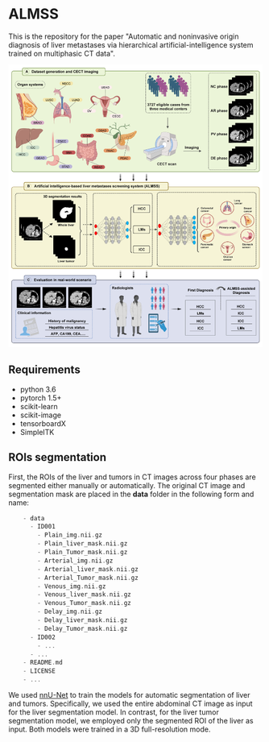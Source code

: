 # ALMSS
This is the repository for the paper "Automatic and noninvasive origin diagnosis of liver metastases via hierarchical artificial-intelligence system trained on multiphasic CT data".

![ALMSS](/pic/ALMSS.png)

## Requirements
* python 3.6
* pytorch 1.5+
* scikit-learn
* scikit-image
* tensorboardX
* SimpleITK

## ROIs segmentation
First, the ROIs of the liver and tumors in CT images across four phases are segmented either manually or automatically. The original CT image and segmentation mask are placed in the **data** folder in the following form and name:
```c
    - data
      - ID001
        - Plain_img.nii.gz
        - Plain_liver_mask.nii.gz
        - Plain_Tumor_mask.nii.gz
        - Arterial_img.nii.gz
        - Arterial_liver_mask.nii.gz
        - Arterial_Tumor_mask.nii.gz
        - Venous_img.nii.gz
        - Venous_liver_mask.nii.gz
        - Venous_Tumor_mask.nii.gz
        - Delay_img.nii.gz
        - Delay_liver_mask.nii.gz
        - Delay_Tumor_mask.nii.gz
      - ID002
        - ...
      - ...
    - README.md
    - LICENSE
    - ...
```
We used [nnU-Net](https://github.com/MIC-DKFZ/nnUNet) to train the models for automatic segmentation of liver and tumors. Specifically, we used the entire abdominal CT image as input for the liver segmentation model. In contrast, for the liver tumor segmentation model, we employed only the segmented ROI of the liver as input. Both models were trained in a 3D full-resolution mode.
